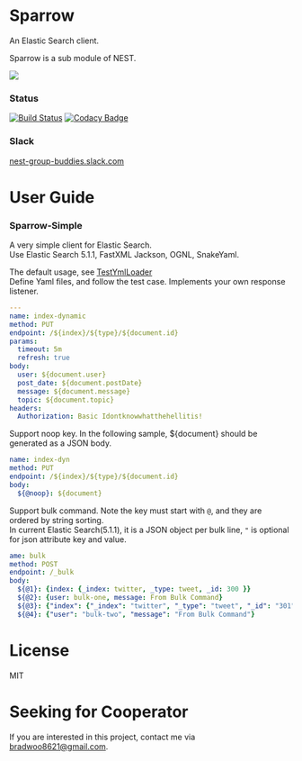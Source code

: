 # Sparrow
An Elastic Search client.  

Sparrow is a sub module of NEST.

![](http://bradwoo8621.github.io/parrot/guide/img/nest.png)  


### Status
[![Build Status](https://travis-ci.org/nnest/sparrow.svg?branch=master)](https://travis-ci.org/nnest/sparrow) [![Codacy Badge](https://api.codacy.com/project/badge/Grade/a6a0d538f7424fd7951585b1e157f169)](https://www.codacy.com/app/nnest/sparrow?utm_source=github.com&amp;utm_medium=referral&amp;utm_content=nnest/sparrow&amp;utm_campaign=Badge_Grade)

### Slack
[nest-group-buddies.slack.com](https://nest-group-buddies.slack.com/shared_invite/MTI0NjQzNTg0NzU2LTE0ODM3ODk2ODktMDczYTRkMDUzNQ)

# User Guide
### Sparrow-Simple
A very simple client for Elastic Search.  
Use Elastic Search 5.1.1, FastXML Jackson, OGNL, SnakeYaml.  

The default usage, see [TestYmlLoader](https://github.com/nnest/sparrow/blob/master/sparrow-simple/src/test/java/com/github/nnest/sparrow/simple/TestYmlLoader.java)  
Define Yaml files, and follow the test case. Implements your own response listener.  
```yaml
---
name: index-dynamic
method: PUT
endpoint: /${index}/${type}/${document.id}
params:
  timeout: 5m
  refresh: true
body:
  user: ${document.user}
  post_date: ${document.postDate}
  message: ${document.message}
  topic: ${document.topic}
headers:
  Authorization: Basic Idontknowwhatthehellitis!
```

Support noop key. In the following sample, ${document} should be generated as a JSON body.  
```yaml
name: index-dyn
method: PUT
endpoint: /${index}/${type}/${document.id}
body: 
  ${@noop}: ${document}
```

Support bulk command. Note the key must start with `@`, and they are ordered by string sorting.  
In current Elastic Search(5.1.1), it is a JSON object per bulk line, `"` is optional for json attribute key and value.
```yaml
ame: bulk
method: POST
endpoint: /_bulk
body: 
  ${@1}: {index: {_index: twitter, _type: tweet, _id: 300 }}
  ${@2}: {user: bulk-one, message: From Bulk Command}
  ${@3}: {"index": {"_index": "twitter", "_type": "tweet", "_id": "301" }}
  ${@4}: {"user": "bulk-two", "message": "From Bulk Command"}
```

# License
MIT

# Seeking for Cooperator
If you are interested in this project, contact me via bradwoo8621@gmail.com.
